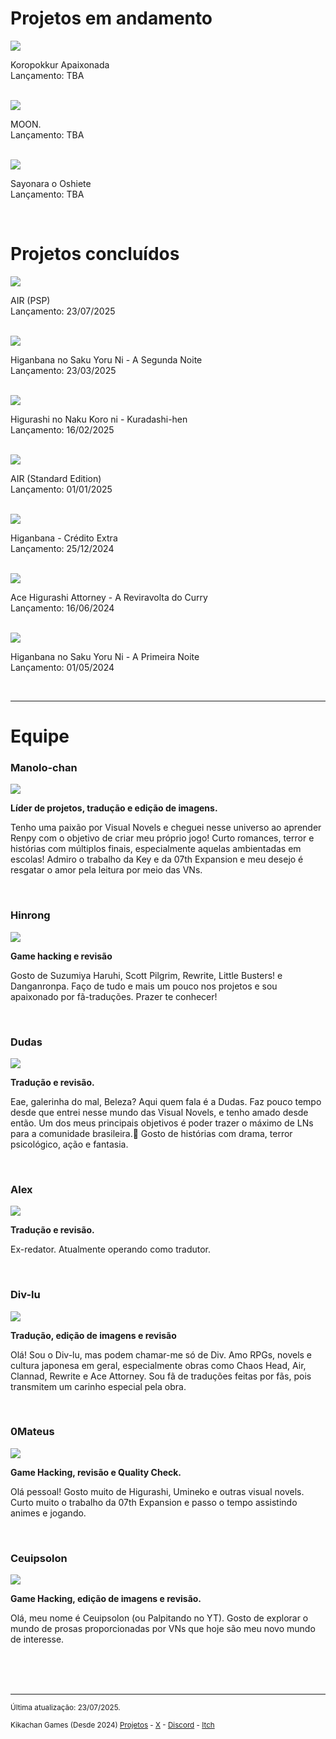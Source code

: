# Projetos em andamento

<a href="https://kikachangames.github.io/koropokkur/">
<img src="https://kikachangames.github.io/koropokkur/img/covert1.png">
</a>
<p>Koropokkur Apaixonada<br/>
Lançamento: TBA</p>
<br/>

<a href="https://kikachangames.github.io/moon/">
<img src="https://kikachangames.github.io/projetos/cover_moonp.jpg">
</a>
<p>MOON.<br/>
Lançamento: TBA</p>
<br/>

<a href="https://kikachangames.github.io/sayooshi/">
<img src="https://kikachangames.github.io/higanbana1-pt-br/cover_sayooshi.jpg">
</a>
<p>Sayonara o Oshiete<br/>
Lançamento: TBA</p>
<br/>

# Projetos concluídos

<a href="https://kikachangames.github.io/air/psp">
<img src="https://kikachangames.github.io/projetos/air_thumb.jpg">
</a>
<p>AIR (PSP)<br/>
Lançamento: 23/07/2025</p>
<br/>

<a href="https://kikachangames.github.io/higanbana2/">
<img src="https://kikachangames.github.io/projetos/00.jpg">
</a>
<p>Higanbana no Saku Yoru Ni - A Segunda Noite<br/>
Lançamento: 23/03/2025</p>
<br/>

<a href="https://kikachangames.github.io/kuradashi/">
<img src="https://kikachangames.github.io/projetos/thumb.png">
</a>
<p>Higurashi no Naku Koro ni - Kuradashi-hen<br/>
Lançamento: 16/02/2025</p>
<br/>

<a href="https://kikachangames.github.io/air/">
<img src="https://kikachangames.github.io/higanbana1-pt-br/cover_air.jpg">
</a>
<p>AIR (Standard Edition)<br/>
Lançamento: 01/01/2025</p>
<br/>

<a href="https://kikachangames.github.io/higanbana-extra/">
<img src="https://kikachangames.github.io/projetos/extrat.png">
</a>
<p>Higanbana - Crédito Extra<br/>
Lançamento: 25/12/2024</p>
<br/>

<a href="https://kikachangames.github.io/Higurashi-Ace-Attorney-A-Reviravolta-do-Curry/">
<img src="https://kikachangames.github.io/projetos/ace.png">
</a>
<p>Ace Higurashi Attorney - A Reviravolta do Curry<br/>
Lançamento: 16/06/2024</p>
<br/>

<a href="https://kikachangames.github.io/higanbana1-pt-br/">
<img src="https://kikachangames.github.io/air/higanbana.jpg">
</a>
<p>Higanbana no Saku Yoru Ni - A Primeira Noite<br/>
Lançamento: 01/05/2024</p>
<br/>

<hr> 

# Equipe

<h3>Manolo-chan</h3>
<img src="https://kikachangames.github.io/air/manolo.png">
<p><b>Líder de projetos, tradução e edição de imagens.</b></p>
<p>Tenho uma paixão por Visual Novels e cheguei nesse universo ao aprender Renpy com o objetivo de criar meu próprio jogo! Curto romances, terror e histórias com múltiplos finais, especialmente aquelas ambientadas em escolas! Admiro o trabalho da Key e da 07th Expansion e meu desejo é resgatar o amor pela leitura por meio das VNs.</p>
<br/>

<h3>Hinrong</h3>
<img src="https://kikachangames.github.io/air/hin.png">
<p><b>Game hacking e revisão</b></p>
<p>Gosto de Suzumiya Haruhi, Scott Pilgrim, Rewrite, Little Busters! e Danganronpa. Faço de tudo e mais um pouco nos projetos e sou apaixonado por fã-traduções. Prazer te conhecer!</p>
<br/>

<h3>Dudas</h3>
<img src="https://kikachangames.github.io/sayooshi/dudas.png">
<p><b>Tradução e revisão.</b></p>
<p>Eae, galerinha do mal, Beleza? Aqui quem fala é a Dudas. Faz pouco tempo desde que entrei nesse mundo das Visual Novels, e tenho amado desde então. Um dos meus principais objetivos é poder trazer o máximo de LNs para a comunidade brasileira.🙂 Gosto de histórias com drama, terror psicológico, ação e fantasia.</p>
<br/>

<h3>Alex</h3>
<img src="https://kikachangames.github.io/sayooshi/alex.png">
<p><b>Tradução e revisão.</b></p>
<p>Ex-redator. Atualmente operando como tradutor.</p>
<br/>

<h3>Div-lu</h3>
<img src="https://kikachangames.github.io/air/div.png">
<p><b>Tradução, edição de imagens e revisão</b></p> 
<p>Olá! Sou o Div-lu, mas podem chamar-me só de Div. Amo RPGs, novels e cultura japonesa em geral, especialmente obras como Chaos Head, Air, Clannad, Rewrite e Ace Attorney. Sou fã de traduções feitas por fãs, pois transmitem um carinho especial pela obra.</p>
<br/>

<h3>0Mateus</h3>
<img src="https://kikachangames.github.io/higanbana1-pt-br/mateus.png">
<p><b>Game Hacking, revisão e Quality Check.</b></p>
<p>Olá pessoal! Gosto muito de Higurashi, Umineko e outras visual novels. Curto muito o trabalho da 07th Expansion e passo o tempo assistindo animes e jogando.
</p>
<br/>

<h3>Ceuipsolon</h3>
<img src="https://kikachangames.github.io/higanbana1-pt-br/ceuipsolon.png">
<p><b>Game Hacking, edição de imagens e revisão.</b></p>
<p>Olá, meu nome é Ceuipsolon (ou Palpitando no YT). Gosto de explorar o mundo de prosas proporcionadas por VNs que hoje são meu novo mundo de interesse.</p>
<br/>


<br/>
<br/>
<hr>

<p><small>Última atualização: 23/07/2025.</small></p>
<p><small>Kikachan Games (Desde 2024) <a href="https://kikachangames.github.io/projetos/">Projetos</a> - <a href="https://twitter.com/kikachangames/" target="_blank">X</a> - <a href="https://discord.gg/jsm8yKtu2E" target="_blank">Discord</a> - <a href="https://kikachan-games.itch.io/" target="_blank">Itch</a></small></p>
